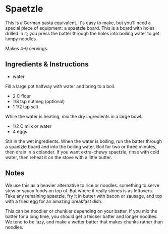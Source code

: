 # Spaetzle

This is a German pasta equivalent.  It's easy to make, but you'll need a special
piece of equipment: a spaetzle board.  This is a board with holes drilled in it;
you press the batter through the holes into boiling water to get lumpy noodles.

Makes 4-6 servings.


## Ingredients & Instructions

- water

Fill a large pot halfway with water and bring to a boil.

- 2 C flour
- 1/8 tsp nutmeg (optional)
- 1 1/2 tsp salt

While the water is heating, mix the dry ingredients in a large bowl.

- 1/2 C milk or water
- 4 eggs

Stir in the wet ingredients.  When the water is boiling,  run the batter through
a spaetzle board and into the boiling water. Boil for two or three minutes, then
drain  in a colander.  If you want extra-chewy spaetzle,  rinse with cold water,
then reheat it on the stove with a little butter.


## Notes

We use this as a heavier alternative to rice or noodles: something to serve stew
or saucy foods on top of.  But where it really shines is as leftovers.  Take any
remaining spaetzle, fry it in butter with bacon or sausage, and top with a fried
egg for an amazing breakfast dish.

This can be noodlier or chunkier depending on your batter. If you mix the batter
for a long time, you should get a thicker batter and longer noodles.  We tend to
be lazy, and make a wetter batter that makes chunks rather than noodles.
